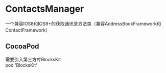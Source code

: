 # ContactsManager
一个兼容IOS8和IOS9+的获取通讯录方法类（兼容AddressBookFramework和ContactFramework）
## CocoaPod 
需要引入第三方库BlocksKit  
pod 'BlocksKit'
